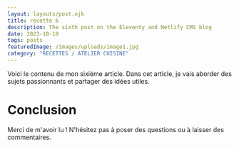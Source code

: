 ```yaml
---
layout: layouts/post.njk
title: recette 6
description: The sixth post on the Eleventy and Netlify CMS blog
date: 2023-10-10
tags: posts
featuredImage: /images/uploads/image1.jpg
category: "RECETTES / ATELIER CUISINE"
---
```




Voici le contenu de mon sixième article. Dans cet article, je vais aborder des sujets passionnants et partager des idées utiles.

# Conclusion

Merci de m'avoir lu ! N'hésitez pas à poser des questions ou à laisser des commentaires.
